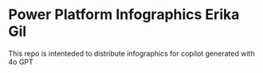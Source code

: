 # Power Platform Infographics Erika Gil
This repo is intenteded to distribute infographics for copilot generated with 4o GPT

